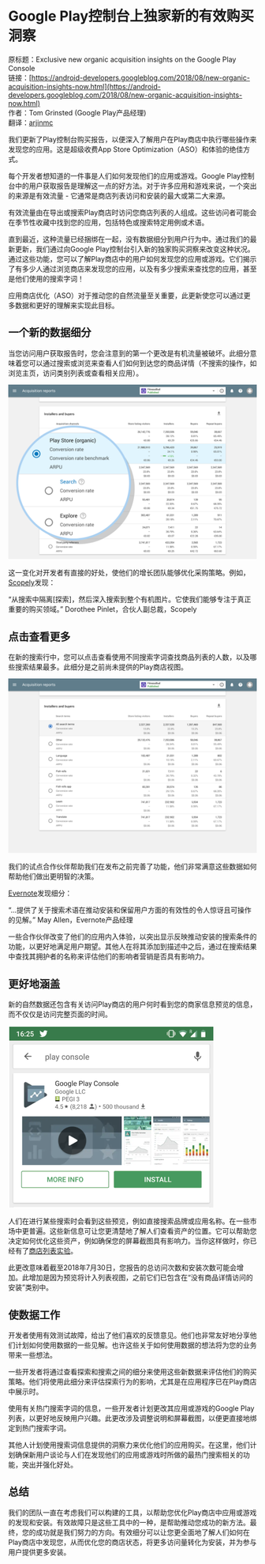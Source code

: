# Google Play控制台上独家新的有效购买洞察

原标题：Exclusive new organic acquisition insights on the Google Play Console  
链接：[https://android-developers.googleblog.com/2018/08/new-organic-acquisition-insights-now.html](https://android-developers.googleblog.com/2018/08/new-organic-acquisition-insights-now.html)  
作者：Tom Grinsted (Google Play产品经理)  
翻译：[arjinmc](https://github.com/arjinmc)  

我们更新了Play控制台购买报告，以便深入了解用户在Play商店中执行哪些操作来发现您的应用。这是超级收费App Store Optimization（ASO）和体验的绝佳方式。

每个开发者想知道的一件事是人们如何发现他们的应用或游戏。Google Play控制台中的用户获取报告是理解这一点的好方法。对于许多应用和游戏来说，一个突出的来源是有效流量 - 它通常是商店列表访问和安装的最大或第二大来源。

有效流量由在导出或搜索Play商店时访问您商店列表的人组成。这些访问者可能会在季节性收藏中找到您的应用，包括特色或搜索特定用例或术语。

直到最近，这种流量已经捆绑在一起，没有数据细分到用户行为中。通过我们的最新更新，我们通过向Google Play控制台引入新的独家购买洞察来改变这种状况。通过这些功能，您可以了解Play商店中的用户如何发现您的应用或游戏。它们揭示了有多少人通过浏览商店来发现您的应用，以及有多少搜索来查找您的应用，甚至是他们使用的搜索字词！

应用商店优化（ASO）对于推动您的自然流量至关重要，此更新使您可以通过更多数据和更好的理解来实现此目标。

## 一个新的数据细分

当您访问用户获取报告时，您会注意到的第一个更改是有机流量被破坏。此细分意味着您可以通过搜索或浏览来查看人们如何到达您的商品详情（不搜索的操作，如浏览主页，访问类别列表或查看相关应用）。

![img](../images/2018.8.24.1.png)  

这一变化对开发者有直接的好处，使他们的增长团队能够优化采购策略。例如，[Scopely](https://play.google.com/store/apps/dev?id=9028773071151690823)发现：

“从搜索中隔离[探索]，然后深入搜索到整个有机图片。它使我们能够专注于真正重要的购买领域。” Dorothee Pinlet，合伙人副总裁，Scopely

## 点击查看更多

在新的搜索行中，您可以点击查看使用不同搜索字词查找商品列表的人数，以及哪些搜索结果最多。此细分是之前尚未提供的Play商店视图。

![img](../images/2018.8.24.2.png)  

我们的试点合作伙伴帮助我们在发布之前完善了功能，他们非常满意这些数据如何帮助他们做出更明智的决策。

[Evernote](https://play.google.com/store/apps/developer?id=Evernote+Corporation)发现细分：

“...提供了关于搜索术语在推动安装和保留用户方面的有效性的令人惊讶且可操作的见解。”
May Allen，Evernote产品经理

一些合作伙伴改变了他们的应用内入体验，以突出显示反映推动安装的搜索条件的功能，以更好地满足用户期望。其他人在将其添加到描述中之后，通过在搜索结果中查找其拥护者的名称来评估他们的影响者营销是否具有影响力。

## 更好地涵盖

新的自然数据还包含有关访问Play商店的用户何时看到您的商家信息预览的信息，而不仅仅是访问完整页面的时间。 

![img](../images/2018.8.24.3.png)  

人们在进行某些搜索时会看到这些预览，例如直接搜索品牌或应用名称。在一些市场中更普遍。这些新信息可让您更清楚地了解人们查看资产的位置。它可以帮助您决定如何优化这些资产，例如确保您的屏幕截图具有影响力。当你这样做时，你已经有了[商店列表实验](https://developer.android.com/distribute/best-practices/grow/store-listing-experiments)。

此更改意味着截至2018年7月30日，您报告的总访问次数和安装次数可能会增加。此增加是因为预览将计入列表视图，之前它们已包含在“没有商品详情访问的安装”类别中。

## 使数据工作

开发者使用有效测试故障，给出了他们喜欢的反馈意见。他们也非常友好地分享他们计划如何使用数据的一些见解。也许这些关于如何使用数据的想法将为您的业务带来一些想法。

一些开发者将通过查看探索和搜索之间的细分来使用这些新数据来评估他们的购买策略。他们将使用此细分来评估探索行为的影响，尤其是在应用程序已在Play商店中展示时。

使用有关热门搜索字词的信息，一些开发者计划更改其应用或游戏的Google Play列表，以更好地反映用户兴趣。此更改涉及调整说明和屏幕截图，以便更直接地绑定到热门搜索字词。

其他人计划使用搜索词信息提供的洞察力来优化他们的应用购买。在这里，他们计划确保新用户谈论与人们在发现他们的应用或游戏时所做的最热门搜索相关的功能，突出并强化好处。

## 总结

我们的团队一直在考虑我们可以构建的工具，以帮助您优化Play商店中应用或游戏的发现和安装。有效故障只是这些工具中的一种，是帮助推动您成功的新方法。最终，您的成功就是我们努力的方向。有效细分可以让您更全面地了解人们如何在Play商店中发现您，从而优化您的商店状态，将更多访问量转化为安装，并为参与用户提供更多安装。